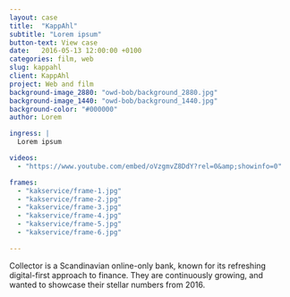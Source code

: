 ```yaml
---
layout: case
title:  "KappAhl"
subtitle: "Lorem ipsum"
button-text: View case
date:   2016-05-13 12:00:00 +0100
categories: film, web
slug: kappahl
client: KappAhl
project: Web and film
background-image_2880: "owd-bob/background_2880.jpg"
background-image_1440: "owd-bob/background_1440.jpg"
background-color: "#000000"
author: Lorem

ingress: |
  Lorem ipsum

videos: 
  - "https://www.youtube.com/embed/oVzgmvZ8DdY?rel=0&amp;showinfo=0"

frames:
  - "kakservice/frame-1.jpg"
  - "kakservice/frame-2.jpg"
  - "kakservice/frame-3.jpg"
  - "kakservice/frame-4.jpg"
  - "kakservice/frame-5.jpg"
  - "kakservice/frame-6.jpg"

---
```

Collector is a Scandinavian online-only bank, known for its refreshing digital-first approach to finance. They are continuously growing, and wanted to showcase their stellar numbers from 2016. 


